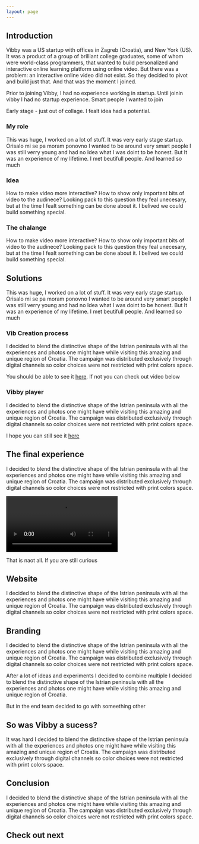 ```yaml
---
layout: page
---
```


<TitleSection
  title="Vibby"
  subtitle="Interactive video platform startup"
  accentColor="#538AFF"
/>

<HeroSection
  heroImage="stjepangrgic-project-vibby-cover-image.jpg"
  bgImage=""
  bgColor="linear-gradient(180deg, #2CA3FF 0%, #6A7BFF 100%)"
/>

<div class="content full-width grid">
  <ProjectInfo
    period="2015"
    platform="Web"
    role="Digital Product Designer"
  />

## Introduction
Vibby was a US startup with offices in Zagreb (Croatia), and New York (US). It was a product of a group of brilliant college graduates, some of whom were world-class programmers, that wanted to build personalized and interactive online learning platform using online video. But there was a problem: an interactive online video did not exist. So they decided to pivot and build just that. And that was the moment I joined.

Prior to joining Vibby, I had no experience working in startup. 
Until joinin vibby I had no startup experience. 
Smart people
I wanted to join

Early stage  - just out of collage. I fealt idea had a potential.

### My role
This was huge, I worked on a lot of stuff. It was very early stage startup.
Orisalo mi se pa moram ponovno
I wanted to be around very smart people I was still verry young and had no Idea what I was doint to be honest. But It was an experience of my lifetime. I met beutifull people. And learned so much

<div class="idea full-width grid">

### Idea
How to make video more interactive? How to show only important bits of video to the audinece? Looking pack to this question they feal unecesary, but at the time I fealt something can be done about it. I belived we could build something special.

<figure class="grid-width fix-img">
  <simg name="stjepangrgic-project-vibby-idea.jpg" />
</figure>	

### The chalange
How to make video more interactive? How to show only important bits of video to the audinece? Looking pack to this question they feal unecesary, but at the time I fealt something can be done about it. I belived we could build something special.

</div> <!-- Idea -->

## Solutions
This was huge, I worked on a lot of stuff. It was very early stage startup.
Orisalo mi se pa moram ponovno
I wanted to be around very smart people I was still verry young and had no Idea what I was doint to be honest. But It was an experience of my lifetime. I met beutifull people. And learned so much

<div class="solutions full-width grid">

### Vib Creation process
I decided to blend the distinctive shape of the Istrian peninsula with all the experiences and photos one might have while visiting this amazing and unique region of Croatia. The campaign was distributed exclusively through digital channels so color choices were not restricted with print colors space.

<figure class="full-width fix-img center" style="max-width: 1300px;">
  <simg name="stjepangrgic-project-vibby-vib-creation-process.jpg" />
</figure>

You should be able to see it [here](here). If not you can check out video below

</div>

<div class="block full-width grid">

### Vibby player
I decided to blend the distinctive shape of the Istrian peninsula with all the experiences and photos one might have while visiting this amazing and unique region of Croatia. The campaign was distributed exclusively through digital channels so color choices were not restricted with print colors space.
	
<figure class="full-width fix-img center" style="max-width: 1795px;">
  <simg name="stjepangrgic-project-vibby-player.jpg" />
</figure>

I hope you can still see it [here](here)

</div> <!-- Block -->

## The final experience
I decided to blend the distinctive shape of the Istrian peninsula with all the experiences and photos one might have while visiting this amazing and unique region of Croatia. The campaign was distributed exclusively through digital channels so color choices were not restricted with print colors space.

<video class="video" loop controls>
  <source src="/vibby-how-it-works.mp4" type="video/mp4">
  Your browser does not support HTML5 video.
</video>

That is naot all. If you are still curious

<div class="gradient full-width grid">

## Website
I decided to blend the distinctive shape of the Istrian peninsula with all the experiences and photos one might have while visiting this amazing and unique region of Croatia. The campaign was distributed exclusively through digital channels so color choices were not restricted with print colors space.

<figure class="full-width fix-img center" style="max-width: 1426px;">
  <simg name="stjepangrgic-project-vibby-website.jpg" />
</figure>
</div>

## Branding
I decided to blend the distinctive shape of the Istrian peninsula with all the experiences and photos one might have while visiting this amazing and unique region of Croatia. The campaign was distributed exclusively through digital channels so color choices were not restricted with print colors space.

<figure class="grid-width fix-img">
  <simg name="stjepangrgic-project-vibby-logo-ideas.jpg" />
</figure>

After a lot of ideas and experiments I decided to combine multiple I decided to blend the distinctive shape of the Istrian peninsula with all the experiences and photos one might have while visiting this amazing and unique region of Croatia.

<figure class="grid-width fix-img"">
  <simg name="stjepangrgic-project-vibby-logo-conception.jpg" />
</figure>

<figure class="grid-width fix-img"">
  <simg name="stjepangrgic-project-vibby-logo-unaccepted.jpg" />
</figure>

But in the end team decided to go with someething other

<figure class="grid-width fix-img"">
  <simg name="stjepangrgic-project-vibby-logo-accepted.jpg" />
</figure>

<div class="full-width grid conclusion">

## So was Vibby a sucess?
It was hard I decided to blend the distinctive shape of the Istrian peninsula with all the experiences and photos one might have while visiting this amazing and unique region of Croatia. The campaign was distributed exclusively through digital channels so color choices were not restricted with print colors space.

## Conclusion
I decided to blend the distinctive shape of the Istrian peninsula with all the experiences and photos one might have while visiting this amazing and unique region of Croatia. The campaign was distributed exclusively through digital channels so color choices were not restricted with print colors space.

## Check out next

<div class="grid-width next-project">
  <ProjectCard
    url="/work/share-istria"
    title="Share Istria"
    description="Creative Tourism Campaign"
    period="2016"
    image="stjepangrgic-shareistria-card.jpg"
    linkText="Read the case study"
    :tags="['Branding', 'Icons', 'Web Application', 'Corporate Site']"
    underlinColor="#0082AF"/>
</div>

</div>



</div> <!-- Content -->

<script>
import slink from '@/theme/components/slink.vue'
import simg from '@/theme/components/simg.vue'
import ProjectHeader from '@/theme/components/ProjectHeader.vue'
import TitleSection from '@/theme/components/TitleSection.vue'
import HeroSection from '@/theme/components/HeroSection.vue'
import ProjectCard from '@/theme/components/ProjectCard.vue'
import ProjectInfo from '@/theme/components/ProjectInfo.vue'

export default {
  components: {
    slink, ProjectHeader, simg, TitleSection, HeroSection, ProjectCard, ProjectInfo
  }
}
</script>

<style lang="stylus" scoped>

.idea
	background-color #32333D
	margin-top 4rem
	padding-bottom 4rem
	h3, p
		color #fff
	p
		opacity 0.9
	figure 
		margin-bottom 0

.block
	background-color #E7F5FF
	margin-top 4rem
	padding-bottom 4rem
	
.video
	width 100%
	margin-top 2rem
	margin-bottom 2rem

</style>